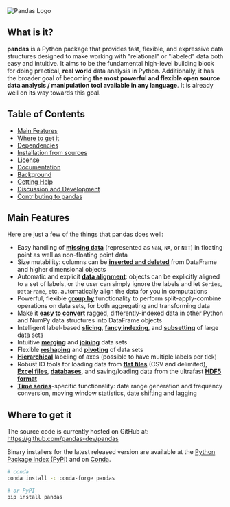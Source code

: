<picture align="center">
  <source media="(prefers-color-scheme: dark)" srcset="https://pandas.pydata.org/static/img/pandas_white.svg">
  <img alt="Pandas Logo" src="https://pandas.pydata.org/static/img/pandas.svg">
</picture>

## What is it?

**pandas** is a Python package that provides fast, flexible, and expressive data
structures designed to make working with "relational" or "labeled" data both
easy and intuitive. It aims to be the fundamental high-level building block for
doing practical, **real world** data analysis in Python. Additionally, it has
the broader goal of becoming **the most powerful and flexible open source data
analysis / manipulation tool available in any language**. It is already well on
its way towards this goal.

## Table of Contents

- [Main Features](#main-features)
- [Where to get it](#where-to-get-it)
- [Dependencies](#dependencies)
- [Installation from sources](#installation-from-sources)
- [License](#license)
- [Documentation](#documentation)
- [Background](#background)
- [Getting Help](#getting-help)
- [Discussion and Development](#discussion-and-development)
- [Contributing to pandas](#contributing-to-pandas)

## Main Features

Here are just a few of the things that pandas does well:

- Easy handling of [**missing data**][missing-data] (represented as
  `NaN`, `NA`, or `NaT`) in floating point as well as non-floating point data
- Size mutability: columns can be [**inserted and
  deleted**][insertion-deletion] from DataFrame and higher dimensional
  objects
- Automatic and explicit [**data alignment**][alignment]: objects can
  be explicitly aligned to a set of labels, or the user can simply
  ignore the labels and let `Series`, `DataFrame`, etc. automatically
  align the data for you in computations
- Powerful, flexible [**group by**][groupby] functionality to perform
  split-apply-combine operations on data sets, for both aggregating
  and transforming data
- Make it [**easy to convert**][conversion] ragged,
  differently-indexed data in other Python and NumPy data structures
  into DataFrame objects
- Intelligent label-based [**slicing**][slicing], [**fancy
  indexing**][fancy-indexing], and [**subsetting**][subsetting] of
  large data sets
- Intuitive [**merging**][merging] and [**joining**][joining] data
  sets
- Flexible [**reshaping**][reshape] and [**pivoting**][pivot-table] of
  data sets
- [**Hierarchical**][mi] labeling of axes (possible to have multiple
  labels per tick)
- Robust IO tools for loading data from [**flat files**][flat-files]
  (CSV and delimited), [**Excel files**][excel], [**databases**][db],
  and saving/loading data from the ultrafast [**HDF5 format**][hdfstore]
- [**Time series**][timeseries]-specific functionality: date range
  generation and frequency conversion, moving window statistics,
  date shifting and lagging

[missing-data]: https://pandas.pydata.org/pandas-docs/stable/user_guide/missing_data.html
[insertion-deletion]: https://pandas.pydata.org/pandas-docs/stable/user_guide/dsintro.html#column-selection-addition-deletion
[alignment]: https://pandas.pydata.org/pandas-docs/stable/user_guide/dsintro.html?highlight=alignment#intro-to-data-structures
[groupby]: https://pandas.pydata.org/pandas-docs/stable/user_guide/groupby.html#group-by-split-apply-combine
[conversion]: https://pandas.pydata.org/pandas-docs/stable/user_guide/dsintro.html#dataframe
[slicing]: https://pandas.pydata.org/pandas-docs/stable/user_guide/indexing.html#slicing-ranges
[fancy-indexing]: https://pandas.pydata.org/pandas-docs/stable/user_guide/advanced.html#advanced
[subsetting]: https://pandas.pydata.org/pandas-docs/stable/user_guide/indexing.html#boolean-indexing
[merging]: https://pandas.pydata.org/pandas-docs/stable/user_guide/merging.html#database-style-dataframe-or-named-series-joining-merging
[joining]: https://pandas.pydata.org/pandas-docs/stable/user_guide/merging.html#joining-on-index
[reshape]: https://pandas.pydata.org/pandas-docs/stable/user_guide/reshaping.html
[pivot-table]: https://pandas.pydata.org/pandas-docs/stable/user_guide/reshaping.html
[mi]: https://pandas.pydata.org/pandas-docs/stable/user_guide/indexing.html#hierarchical-indexing-multiindex
[flat-files]: https://pandas.pydata.org/pandas-docs/stable/user_guide/io.html#csv-text-files
[excel]: https://pandas.pydata.org/pandas-docs/stable/user_guide/io.html#excel-files
[db]: https://pandas.pydata.org/pandas-docs/stable/user_guide/io.html#sql-queries
[hdfstore]: https://pandas.pydata.org/pandas-docs/stable/user_guide/io.html#hdf5-pytables
[timeseries]: https://pandas.pydata.org/pandas-docs/stable/user_guide/timeseries.html#time-series-date-functionality

## Where to get it

The source code is currently hosted on GitHub at:
https://github.com/pandas-dev/pandas

Binary installers for the latest released version are available at the [Python
Package Index (PyPI)](https://pypi.org/project/pandas) and on [Conda](https://docs.conda.io/en/latest/).

```sh
# conda
conda install -c conda-forge pandas
```

```sh
# or PyPI
pip install pandas
```

